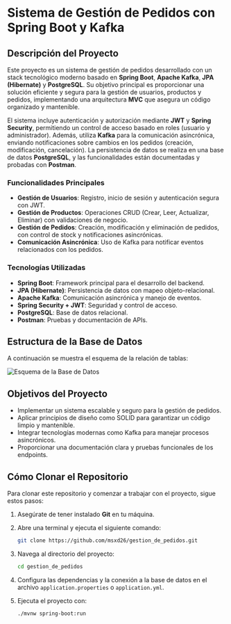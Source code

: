# Sistema de Gestión de Pedidos con Spring Boot y Kafka

## Descripción del Proyecto

Este proyecto es un sistema de gestión de pedidos desarrollado con un stack tecnológico moderno basado en **Spring Boot**, **Apache Kafka**, **JPA (Hibernate)** y **PostgreSQL**. Su objetivo principal es proporcionar una solución eficiente y segura para la gestión de usuarios, productos y pedidos, implementando una arquitectura **MVC** que asegura un código organizado y mantenible. 

El sistema incluye autenticación y autorización mediante **JWT** y **Spring Security**, permitiendo un control de acceso basado en roles (usuario y administrador). Además, utiliza **Kafka** para la comunicación asincrónica, enviando notificaciones sobre cambios en los pedidos (creación, modificación, cancelación). La persistencia de datos se realiza en una base de datos **PostgreSQL**, y las funcionalidades están documentadas y probadas con **Postman**.

### Funcionalidades Principales
- **Gestión de Usuarios**: Registro, inicio de sesión y autenticación segura con JWT.
- **Gestión de Productos**: Operaciones CRUD (Crear, Leer, Actualizar, Eliminar) con validaciones de negocio.
- **Gestión de Pedidos**: Creación, modificación y eliminación de pedidos, con control de stock y notificaciones asincrónicas.
- **Comunicación Asincrónica**: Uso de Kafka para notificar eventos relacionados con los pedidos.

### Tecnologías Utilizadas
- **Spring Boot**: Framework principal para el desarrollo del backend.
- **JPA (Hibernate)**: Persistencia de datos con mapeo objeto-relacional.
- **Apache Kafka**: Comunicación asincrónica y manejo de eventos.
- **Spring Security + JWT**: Seguridad y control de acceso.
- **PostgreSQL**: Base de datos relacional.
- **Postman**: Pruebas y documentación de APIs.

## Estructura de la Base de Datos
A continuación se muestra el esquema de la relación de tablas:

![Esquema de la Base de Datos](https://github.com/user-attachments/assets/fbfd6828-96a4-4dcf-beb5-875b2b25589d)

## Objetivos del Proyecto
- Implementar un sistema escalable y seguro para la gestión de pedidos.
- Aplicar principios de diseño como SOLID para garantizar un código limpio y mantenible.
- Integrar tecnologías modernas como Kafka para manejar procesos asincrónicos.
- Proporcionar una documentación clara y pruebas funcionales de los endpoints.

## Cómo Clonar el Repositorio
Para clonar este repositorio y comenzar a trabajar con el proyecto, sigue estos pasos:

1. Asegúrate de tener instalado **Git** en tu máquina.
2. Abre una terminal y ejecuta el siguiente comando:
   ```bash
   git clone https://github.com/msxd26/gestion_de_pedidos.git
   ```

3. Navega al directorio del proyecto:
   ```bash
   cd gestion_de_pedidos
   ```
4. Configura las dependencias y la conexión a la base de datos en el archivo `application.properties` o `application.yml`.
5. Ejecuta el proyecto con:
   ```bash
   ./mvnw spring-boot:run
   ```


